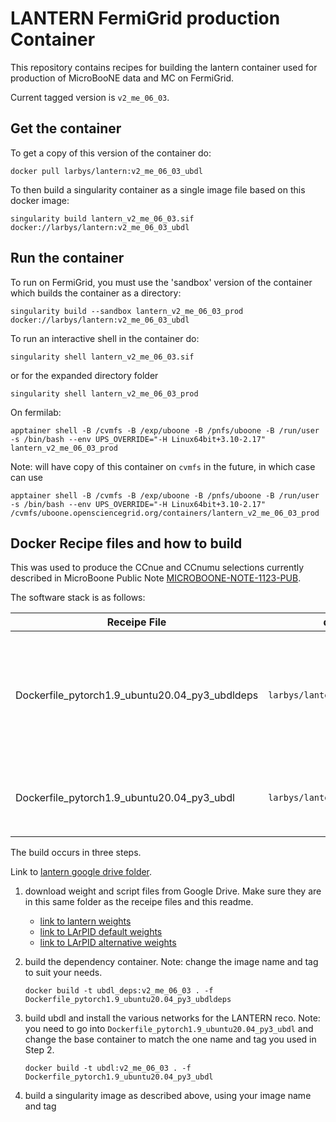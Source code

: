 # LANTERN FermiGrid production Container

This repository contains recipes for building the lantern container used for production of MicroBooNE data and MC on FermiGrid.

Current tagged version is `v2_me_06_03`.

## Get the container

To get a copy of this version of the container do:

```
docker pull larbys/lantern:v2_me_06_03_ubdl
```

To then build a singularity container as a single image file based on this docker image:

```
singularity build lantern_v2_me_06_03.sif docker://larbys/lantern:v2_me_06_03_ubdl
```

## Run the container

To run on FermiGrid, you must use the 'sandbox' version of the container which builds the container as a directory:

```
singularity build --sandbox lantern_v2_me_06_03_prod docker://larbys/lantern:v2_me_06_03_ubdl
```

To run an interactive shell in the container do:

```
singularity shell lantern_v2_me_06_03.sif
```

or for the expanded directory folder
```
singularity shell lantern_v2_me_06_03_prod
```

On fermilab:

```
apptainer shell -B /cvmfs -B /exp/uboone -B /pnfs/uboone -B /run/user -s /bin/bash --env UPS_OVERRIDE="-H Linux64bit+3.10-2.17" lantern_v2_me_06_03_prod
```

Note: will have copy of this container on `cvmfs` in the future, in which case can use

```
apptainer shell -B /cvmfs -B /exp/uboone -B /pnfs/uboone -B /run/user -s /bin/bash --env UPS_OVERRIDE="-H Linux64bit+3.10-2.17" /cvmfs/uboone.opensciencegrid.org/containers/lantern_v2_me_06_03_prod
```


## Docker Recipe files and how to build

This was used to produce the CCnue and CCnumu selections currently described in MicroBoone Public Note [MICROBOONE-NOTE-1123-PUB](https://microboone.fnal.gov/wp-content/uploads/2024/06/MICROBOONE-NOTE-1123-PUB.pdf).

The software stack is as follows:

| Receipe File   | docker hub tag | description            |
| -------------- | -------------- | ---------------------- |
| Dockerfile_pytorch1.9_ubuntu20.04_py3_ubdldeps | `larbys/lantern:v2_me_06_03_ubdl_deps` | Dependencies installed on top of ubuntu20.04. Includes: pytorch 1.9.0+cpu, MinkowskiEngine, CERN root v6.28.12-gcc9.4, OpenCV 3.4.13 |
| Dockerfile_pytorch1.9_ubuntu20.04_py3_ubdl | `larbys/lantern:v2_me_06_03_ubdl` | Installation of `larbys/ubdl` along with SSNet, LArPID needed for Lantern Reco workflow |

The build occurs in three steps.

Link to [lantern google drive folder](https://drive.google.com/drive/folders/1_RF-0bhC9gppsxIe0AQ-GHjDrXvzNwne?usp=sharing).

1) download weight and script files from Google Drive. Make sure they are in this same folder as the receipe files and this readme.
    * [link to lantern weights](https://drive.google.com/file/d/1n5D_FtFH-GiOcuaakncTFHzbl8zSAXpT/view?usp=sharing)
    * [link to LArPID default weights](https://drive.google.com/file/d/1kOPP9MH09Pm0Iw7erYmZjy_LhbPScL-Z/view?usp=sharing)
    * [link to LArPID alternative weights](https://drive.google.com/file/d/1eq2kxJ__JSUhjbqDtn-1P2nMqyZEheBW/view?usp=sharing)

2) build the dependency container. Note: change the image name and tag to suit your needs.
    ```
    docker build -t ubdl_deps:v2_me_06_03 . -f Dockerfile_pytorch1.9_ubuntu20.04_py3_ubdldeps
    ```

3) build ubdl and install the various networks for the LANTERN reco. Note: you need to go into `Dockerfile_pytorch1.9_ubuntu20.04_py3_ubdl` and change the base container to match
   the one name and tag you used in Step 2.
    ```
    docker build -t ubdl:v2_me_06_03 . -f Dockerfile_pytorch1.9_ubuntu20.04_py3_ubdl
    ```
4) build a singularity image as described above, using your image name and tag